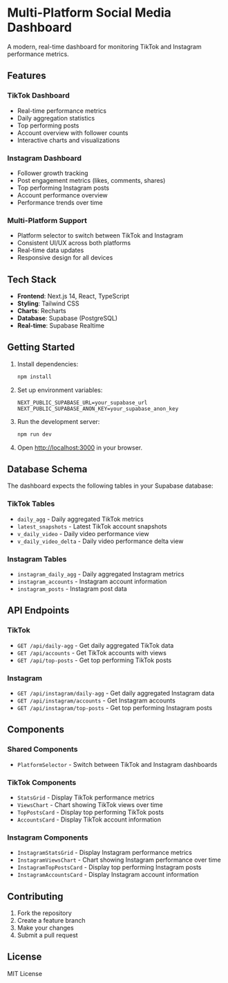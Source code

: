 # Multi-Platform Social Media Dashboard

A modern, real-time dashboard for monitoring TikTok and Instagram performance metrics.

## Features

### TikTok Dashboard
- Real-time performance metrics
- Daily aggregation statistics
- Top performing posts
- Account overview with follower counts
- Interactive charts and visualizations

### Instagram Dashboard
- Follower growth tracking
- Post engagement metrics (likes, comments, shares)
- Top performing Instagram posts
- Account performance overview
- Performance trends over time

### Multi-Platform Support
- Platform selector to switch between TikTok and Instagram
- Consistent UI/UX across both platforms
- Real-time data updates
- Responsive design for all devices

## Tech Stack

- **Frontend**: Next.js 14, React, TypeScript
- **Styling**: Tailwind CSS
- **Charts**: Recharts
- **Database**: Supabase (PostgreSQL)
- **Real-time**: Supabase Realtime

## Getting Started

1. Install dependencies:
   ```bash
   npm install
   ```

2. Set up environment variables:
   ```env
   NEXT_PUBLIC_SUPABASE_URL=your_supabase_url
   NEXT_PUBLIC_SUPABASE_ANON_KEY=your_supabase_anon_key
   ```

3. Run the development server:
   ```bash
   npm run dev
   ```

4. Open [http://localhost:3000](http://localhost:3000) in your browser.

## Database Schema

The dashboard expects the following tables in your Supabase database:

### TikTok Tables
- `daily_agg` - Daily aggregated TikTok metrics
- `latest_snapshots` - Latest TikTok account snapshots
- `v_daily_video` - Daily video performance view
- `v_daily_video_delta` - Daily video performance delta view

### Instagram Tables
- `instagram_daily_agg` - Daily aggregated Instagram metrics
- `instagram_accounts` - Instagram account information
- `instagram_posts` - Instagram post data

## API Endpoints

### TikTok
- `GET /api/daily-agg` - Get daily aggregated TikTok data
- `GET /api/accounts` - Get TikTok accounts with views
- `GET /api/top-posts` - Get top performing TikTok posts

### Instagram
- `GET /api/instagram/daily-agg` - Get daily aggregated Instagram data
- `GET /api/instagram/accounts` - Get Instagram accounts
- `GET /api/instagram/top-posts` - Get top performing Instagram posts

## Components

### Shared Components
- `PlatformSelector` - Switch between TikTok and Instagram dashboards

### TikTok Components
- `StatsGrid` - Display TikTok performance metrics
- `ViewsChart` - Chart showing TikTok views over time
- `TopPostsCard` - Display top performing TikTok posts
- `AccountsCard` - Display TikTok account information

### Instagram Components
- `InstagramStatsGrid` - Display Instagram performance metrics
- `InstagramViewsChart` - Chart showing Instagram performance over time
- `InstagramTopPostsCard` - Display top performing Instagram posts
- `InstagramAccountsCard` - Display Instagram account information

## Contributing

1. Fork the repository
2. Create a feature branch
3. Make your changes
4. Submit a pull request

## License

MIT License
